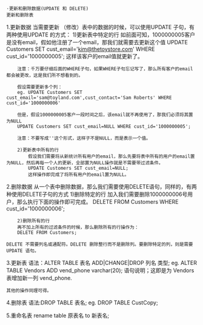 	·更新和删除数据(UPDATE 和 DELETE)
	更新和删除表
1.更新数据
	当需要更新 （修改）表中的数据的时候，可以使用UPDATE 子句，有两种使用UPDATE 的方式：
		1)更新表中特定的行
		如前面可知，1000000005客户是没有email，假如他注册了一个email，那我们就需要去更新这个值
		UPDATE Customers SET cust_email='kim@thetoystore.com' WHERE cust_id='1000000005';
		这样该客户的email值就更新了。
		
		注意：千万要仔细后面的WHERE子句，如果WHERE子句忘记写了，那么所有客户的email都会被更改，这是我们所不想看到的。
		
		假设需要更新多个列：
		eg.	UPDATE Customers SET cust_email='sam@toyland.com',cust_contact='Sam Roberts' WHERE cust_id='1000000006'
		
		但是，假设1000000005客户一段时间之后，该email就不再使用了，那我们必须将其置为NULL
		UPDATE Customers SET cust_email=NULL WHERE cust_id='1000000005';
		
		注意：不要写成''这个形式，这样子不是NULL，而是表示一个值。
		
		2)更新表中所有的行
			假设我们需要将从新统计所有用户的email，那么先要将表中所有的用户的email置为NULL，然后再每一个人的更新，全部置为NULL操作就是不需要带过滤条件。
			UPDATE Customers SET cust_email=NULL;
			这样操作即完成了将所有用户的email置为NULL。
		
2.删除数据
	从一个表中删除数据，那么我们需要使用DELETE语句，同样的，有两种使用DELETE子句的方式
		1)删除特定的行
		加入我们需要删除1000000006号用户，那么执行下面的操作即可完成。
		DELETE FROM Customers WHERE cust_id='1000000006';
		
		2)删除所有的行
		再不加上所有的过滤条件的时候，那么删除所有的行操作为：
		DELETE FROM Customers;

	DELETE 不需要列名或通配符。DELETE 删除整行而不是删除列。要删除特定的列，则是需要UPDATE 语句。
	
3.更新表
	语法：ALTER TABLE 表名 ADD|CHANGE|DROP 列名 类型;
	eg.	ALTER TABLE Vendors ADD vend_phone varchar(20);
	语句说明；这即是为 Vendors 表增加新一列 vend_phone.
	
	其他的操作同理可得。
	
4.删除表
	语法:DROP TABLE 表名;
	eg.	DROP TABLE CustCopy;
	
5.重命名表
	rename table 原表名 to 新表名;